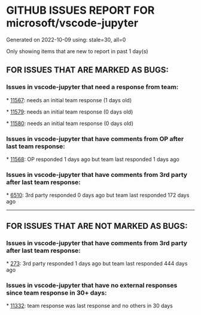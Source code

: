 
# GITHUB ISSUES REPORT FOR microsoft/vscode-jupyter


Generated on 2022-10-09 using: stale=30, all=0


Only showing items that are new to report in past 1 day(s)


## FOR ISSUES THAT ARE MARKED AS BUGS:


### Issues in vscode-jupyter that need a response from team:


\* [11567](https://github.com/microsoft/vscode-jupyter/issues/11567 "Interrupt button in .ipynb is missing after updating to 1.72"): needs an initial team response (1 days old)

\* [11579](https://github.com/microsoft/vscode-jupyter/issues/11579 "mach-o file, but is an incompatible architecture (have (x86_64), need (arm64e)"): needs an initial team response (0 days old)

\* [11580](https://github.com/microsoft/vscode-jupyter/issues/11580 "Breaks code folding in ordinary python files"): needs an initial team response (0 days old)

### Issues in vscode-jupyter that have comments from OP after last team response:


\* [11568](https://github.com/microsoft/vscode-jupyter/issues/11568 "Jupyter in vscode run very slow in Macbook air m1"): OP responded 1 days ago but team last responded 1 days ago

### Issues in vscode-jupyter that have comments from 3rd party after last team response:


\* [6510](https://github.com/microsoft/vscode-jupyter/issues/6510 "Jupyter extension creates countless empty ipynb (also creates &quot;checkpoint&quot; files after saving)"): 3rd party responded 0 days ago but team last responded 172 days ago

---

## FOR ISSUES THAT ARE NOT MARKED AS BUGS:


### Issues in vscode-jupyter that have comments from 3rd party after last team response:


\* [273](https://github.com/microsoft/vscode-jupyter/issues/273 "Multi Language Support in Interactive Window (Julia, Rust, CSharp, etc)"): 3rd party responded 1 days ago but team last responded 444 days ago

### Issues in vscode-jupyter that have no external responses since team response in 30+ days:


\* [11332](https://github.com/microsoft/vscode-jupyter/issues/11332 "Test failure: Render ipyvolume"): team response was last response and no others in 30 days
